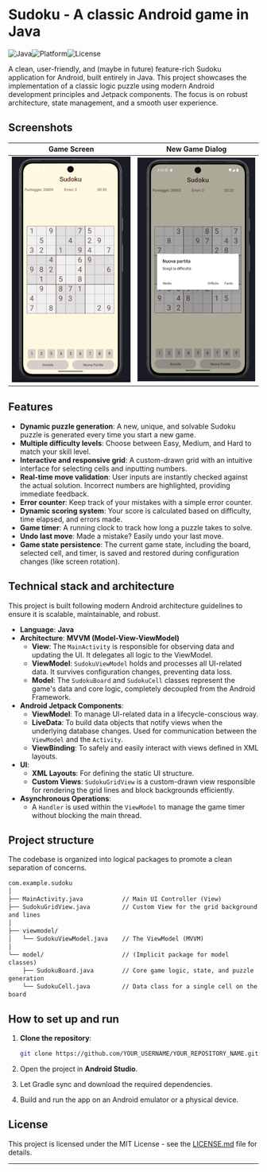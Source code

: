 # Sudoku - A classic Android game in Java

![Java](https://img.shields.io/badge/language-Java-orange.svg)![Platform](https://img.shields.io/badge/platform-Android-green.svg)![License](https://img.shields.io/badge/license-MIT-blue.svg)

A clean, user-friendly, and (maybe in future) feature-rich Sudoku application for Android, built entirely in Java. This project showcases the implementation of a classic logic puzzle using modern Android development principles and Jetpack components. The focus is on robust architecture, state management, and a smooth user experience.

## Screenshots

|                  Game Screen                   |                      New Game Dialog                      |
|:----------------------------------------------:|:---------------------------------------------------------:|
| ![Gameplay screenshot](assets/game_screen.png) | ![New game dialog screenshot](assets/new_game_dialog.png) |

## Features

- **Dynamic puzzle generation**: A new, unique, and solvable Sudoku puzzle is generated every time you start a new game.
- **Multiple difficulty levels**: Choose between Easy, Medium, and Hard to match your skill level.
- **Interactive and responsive grid**: A custom-drawn grid with an intuitive interface for selecting cells and inputting numbers.
- **Real-time move validation**: User inputs are instantly checked against the actual solution. Incorrect numbers are highlighted, providing immediate feedback.
- **Error counter**: Keep track of your mistakes with a simple error counter.
- **Dynamic scoring system**: Your score is calculated based on difficulty, time elapsed, and errors made.
- **Game timer**: A running clock to track how long a puzzle takes to solve.
- **Undo last move**: Made a mistake? Easily undo your last move.
- **Game state persistence**: The current game state, including the board, selected cell, and timer, is saved and restored during configuration changes (like screen rotation).

## Technical stack and architecture

This project is built following modern Android architecture guidelines to ensure it is scalable, maintainable, and robust.

- **Language**: **Java**
- **Architecture**: **MVVM (Model-View-ViewModel)**
    - **View**: The `MainActivity` is responsible for observing data and updating the UI. It delegates all logic to the ViewModel.
    - **ViewModel**: `SudokuViewModel` holds and processes all UI-related data. It survives configuration changes, preventing data loss.
    - **Model**: The `SudokuBoard` and `SudokuCell` classes represent the game's data and core logic, completely decoupled from the Android Framework.
- **Android Jetpack Components**:
    - **ViewModel**: To manage UI-related data in a lifecycle-conscious way.
    - **LiveData**: To build data objects that notify views when the underlying database changes. Used for communication between the `ViewModel` and the `Activity`.
    - **ViewBinding**: To safely and easily interact with views defined in XML layouts.
- **UI**:
    - **XML Layouts**: For defining the static UI structure.
    - **Custom Views**: `SudokuGridView` is a custom-drawn view responsible for rendering the grid lines and block backgrounds efficiently.
- **Asynchronous Operations**:
    - A `Handler` is used within the `ViewModel` to manage the game timer without blocking the main thread.

## Project structure

The codebase is organized into logical packages to promote a clean separation of concerns.

```
com.example.sudoku
│
├── MainActivity.java           // Main UI Controller (View)
├── SudokuGridView.java         // Custom View for the grid background and lines
│
├── viewmodel/
│   └── SudokuViewModel.java    // The ViewModel (MVVM)
│
└── model/                      // (Implicit package for model classes)
    ├── SudokuBoard.java        // Core game logic, state, and puzzle generation
    └── SudokuCell.java         // Data class for a single cell on the board
```

## How to set up and run

1. **Clone the repository**:

    ```bash
    git clone https://github.com/YOUR_USERNAME/YOUR_REPOSITORY_NAME.git
    ```

2. Open the project in **Android Studio**.
3. Let Gradle sync and download the required dependencies.
4. Build and run the app on an Android emulator or a physical device.

## License

This project is licensed under the MIT License - see the [LICENSE.md](LICENSE.md) file for details.

---
